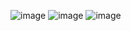 
![image](https://user-images.githubusercontent.com/101516120/161388719-752bcd3a-9677-4561-b9f6-906b36d6129c.png)
![image](https://user-images.githubusercontent.com/101516120/161388734-59859bc6-2d6b-4f7c-b111-4955f9ffa7b4.png)
![image](https://user-images.githubusercontent.com/101516120/161388755-c2c353ec-e24c-40d1-b257-b42882908e5a.png)
